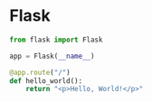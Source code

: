 # Flask

```python
from flask import Flask

app = Flask(__name__)

@app.route("/")
def hello_world():
    return "<p>Hello, World!</p>"
```
